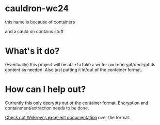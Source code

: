 # cauldron-wc24
this name is because of containers

and a cauldron contains stuff


# What's it do?
(Eventually) this project will be able to take a writer and encrypt/decrypt its content as needed. Also just putting it in/out of the container format.

# How can I help out?
Currently this only decrypts out of the container format. Encryption and containment/extraction needs to be done.

[Check out WiiBrew's excellent documentation](https://wiibrew.org/wiki/WiiConnect24/WC24_Content) over the format.